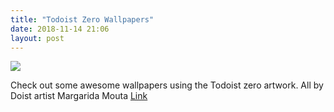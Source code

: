 ```yaml
---
title: "Todoist Zero Wallpapers"
date: 2018-11-14 21:06
layout: post
---
```

![](https://gr36.com/img/2018-11-14-Doist-wallpaper.png)

Check out some awesome wallpapers using the Todoist zero artwork. All by Doist artist Margarida Mouta [Link](https://dribbble.com/shots/5546834-New-Todoist-Zero-Wallpapers)

